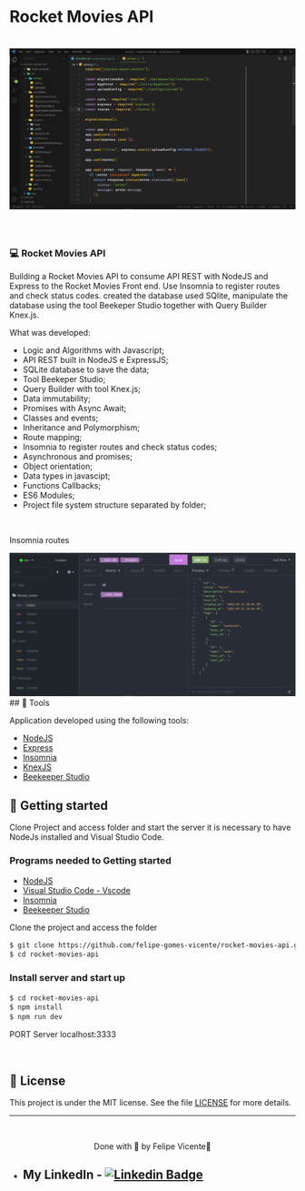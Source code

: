 # Rocket Movies API

<h1 align="center">
    <img alt="Rocket Movies API" title="API" src="/.github/backend.png" />
</h1>

<br>

### 💻 Rocket Movies API

Building a Rocket Movies API to consume API REST with NodeJS and Express to the 
Rocket Movies Front end.
Use Insomnia to register routes and check status codes. created the database used 
SQlite, manipulate the database using the tool Beekeper Studio together with Query 
Builder Knex.js.

What was developed:

- Logic and Algorithms with Javascript;
- API REST built in NodeJS e ExpressJS;
- SQLite database to save the data;
- Tool Beekeper Studio;
- Query Builder with tool Knex.js;
- Data immutability;
- Promises with Async Await;
- Classes and events;
- Inheritance and Polymorphism;
- Route mapping;
- Insomnia to register routes and check status codes;
- Asynchronous and promises;
- Object orientation;
- Data types in javascipt;
- Functions Callbacks;
- ES6 Modules;
- Project file system structure separated by folder;
 
<br />

 <p>Insomnia routes</p>
<img alt="Insomnia" title="Insomnia" src="./.github/insomnia.png" />

<br />
## 🧪 Tools

Application developed using the following tools:

- [NodeJS](https://nodejs.org/en/)
- [Express](https://expressjs.com/pt-br/)
- [Insomnia](https://insomnia.rest/download)
- [KnexJS](http://knexjs.org/)
- [Beekeeper Studio](https://www.beekeeperstudio.io/)

## 🚀 Getting started

Clone Project and access folder and start the server it is necessary to have NodeJs
installed and Visual Studio Code.

### Programs needed to Getting started

- [NodeJS](https://nodejs.org/en/)
- [Visual Studio Code - Vscode](https://code.visualstudio.com/)
- [Insomnia](https://insomnia.rest/download)
- [Beekeeper Studio](https://www.beekeeperstudio.io/)
  
Clone the project and access the folder

```bash
$ git clone https://github.com/felipe-gomes-vicente/rocket-movies-api.git
$ cd rocket-movies-api
```

### Install server and start up

```bash
$ cd rocket-movies-api
$ npm install
$ npm run dev
```
PORT Server localhost:3333

<br />

## 📝 License

This project is under the MIT license. See the file [LICENSE](LICENSE.md) for more details.

---

&nbsp;

<p align="center">Done with 💜 by Felipe Vicente👋</p>

- ## My LinkedIn - [![Linkedin Badge](https://img.shields.io/badge/-FelipeVicente-blue?style=flat-square&logo=Linkedin&logoColor=white&link=https://www.linkedin.com/in/felipe-gomes-vicente/)](https://www.linkedin.com/in/felipe-gomes-vicente/)
